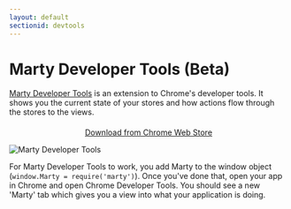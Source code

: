 ```yaml
---
layout: default
sectionid: devtools
---
```


<div class="container devtools">
  <h1>Marty Developer Tools (Beta)</h1>
  <a href="https://chrome.google.com/webstore/detail/marty-developer-tools/fifcikknnbggajppebgolpkaambnkpae?hl=en">Marty Developer Tools</a> is an extension to Chrome's developer tools. It shows you the current state of your stores and how actions flow through the stores to the views.

  <p style="text-align:center; margin-top: 20px">
    <a class="btn btn-default" href="https://chrome.google.com/webstore/detail/marty-developer-tools/fifcikknnbggajppebgolpkaambnkpae?hl=en">Download from Chrome Web Store</a>
  </p>

  <img src="/img/devtools-data-flow.png" alt="Marty Developer Tools"/>

  For Marty Developer Tools to work, you add Marty to the window object (<code>window.Marty = require('marty')</code>). Once you've done that, open your app in Chrome and open Chrome Developer Tools. You should see a new 'Marty' tab which gives you a view into what your application is doing.

</div>